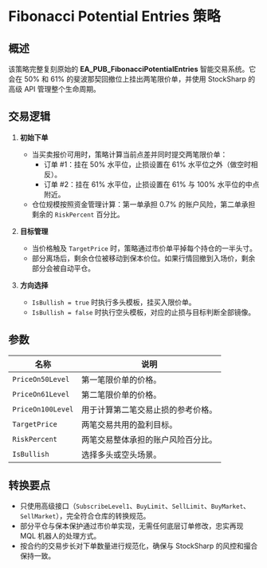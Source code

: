 # Fibonacci Potential Entries 策略

## 概述

该策略完整复刻原始的 **EA_PUB_FibonacciPotentialEntries** 智能交易系统。它会在 50% 和 61% 的斐波那契回撤位上挂出两笔限价单，并使用 StockSharp 的高级 API 管理整个生命周期。

## 交易逻辑

1. **初始下单**
   - 当买卖报价可用时，策略计算当前点差并同时提交两笔限价单：
     - 订单 #1：挂在 50% 水平位，止损设置在 61% 水平位之外（做空时相反）。
     - 订单 #2：挂在 61% 水平位，止损设置在 61% 与 100% 水平位的中点附近。
   - 仓位规模按照资金管理计算：第一单承担 0.7% 的账户风险，第二单承担剩余的 `RiskPercent` 百分比。

2. **目标管理**
   - 当价格触及 `TargetPrice` 时，策略通过市价单平掉每个持仓的一半头寸。
   - 部分离场后，剩余仓位被移动到保本价位。如果行情回撤到入场价，剩余部分会被自动平仓。

3. **方向选择**
   - `IsBullish = true` 时执行多头模板，挂买入限价单。
   - `IsBullish = false` 时执行空头模板，对应的止损与目标判断全部镜像。

## 参数

| 名称 | 说明 |
|------|------|
| `PriceOn50Level` | 第一笔限价单的价格。 |
| `PriceOn61Level` | 第二笔限价单的价格。 |
| `PriceOn100Level` | 用于计算第二笔交易止损的参考价格。 |
| `TargetPrice` | 两笔交易共用的盈利目标。 |
| `RiskPercent` | 两笔交易整体承担的账户风险百分比。 |
| `IsBullish` | 选择多头或空头场景。 |

## 转换要点

- 只使用高级接口（`SubscribeLevel1`、`BuyLimit`、`SellLimit`、`BuyMarket`、`SellMarket`），完全符合仓库的转换规范。
- 部分平仓与保本保护通过市价单实现，无需任何底层订单修改，忠实再现 MQL 机器人的处理方式。
- 按合约的交易步长对下单数量进行规范化，确保与 StockSharp 的风控和撮合保持一致。
